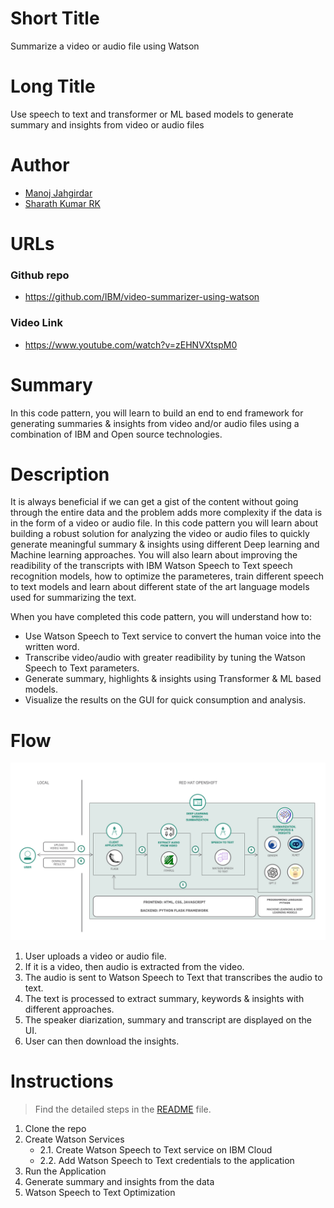 # Short Title

Summarize a video or audio file using Watson

# Long Title

Use speech to text and transformer or ML based models to generate summary and insights from video or audio files

# Author
* [Manoj Jahgirdar](https://www.linkedin.com/in/manoj-jahgirdar-6b5b33142/)
* [Sharath Kumar RK](https://www.linkedin.com/in/sharath-kumar-rk-52aa2562/)

# URLs

### Github repo

* https://github.com/IBM/video-summarizer-using-watson


### Video Link
* https://www.youtube.com/watch?v=zEHNVXtspM0

# Summary

In this code pattern, you will learn to build an end to end framework for generating summaries & insights from video and/or audio files using a combination of IBM and Open source technologies.

# Description

It is always beneficial if we can get a gist of the content without going through the entire data and the problem adds more complexity if the data is in the form of a video or audio file. In this code pattern you will learn about building a robust solution for analyzing the video or audio files to quickly generate meaningful summary & insights using different Deep learning and Machine learning approaches. You will also learn about improving the readibility of the transcripts with IBM Watson Speech to Text speech recognition models, how to optimize the parameteres, train different speech to text models and learn about different state of the art language models used for summarizing the text.

When you have completed this code pattern, you will understand how to:

- Use Watson Speech to Text service to convert the human voice into the written word.
- Transcribe video/audio with greater readibility by tuning the Watson Speech to Text parameters.
- Generate summary, highlights & insights using Transformer & ML based models.
- Visualize the results on the GUI for quick consumption and analysis.

# Flow

<!--add an image in this path-->
![architecture](doc/source/images/architecture.png)

1. User uploads a video or audio file.
1. If it is a video, then audio is extracted from the video.
1. The audio is sent to Watson Speech to Text that transcribes the audio to text.
1. The text is processed to extract summary, keywords & insights with different approaches.
1. The speaker diarization, summary and transcript are displayed on the UI.
1. User can then download the insights.

# Instructions

> Find the detailed steps in the [README](https://github.com/IBM/video-summarizer-using-watson/blob/main/README.md) file.

1. Clone the repo
2. Create Watson Services
    - 2.1. Create Watson Speech to Text service on IBM Cloud
    - 2.2. Add Watson Speech to Text credentials to the application
3. Run the Application
4. Generate summary and insights from the data
5. Watson Speech to Text Optimization
